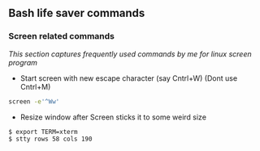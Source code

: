 ## Bash life saver commands  

### Screen related commands
*This section captures frequently used commands by me for linux screen program*
* Start screen with new escape character (say Cntrl+W) (Dont use Cntrl+M) 
```sh
screen -e'^Ww'
```

* Resize window after Screen sticks it to some weird size 
```sh
$ export TERM=xterm
$ stty rows 58 cols 190
```
